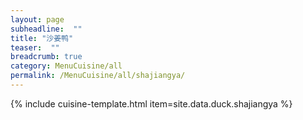 ```yaml
---
layout: page
subheadline:  ""
title: "沙姜鸭" 
teaser:  "" 
breadcrumb: true
category: MenuCuisine/all
permalink: /MenuCuisine/all/shajiangya/
---
```


{% include cuisine-template.html item=site.data.duck.shajiangya %}
